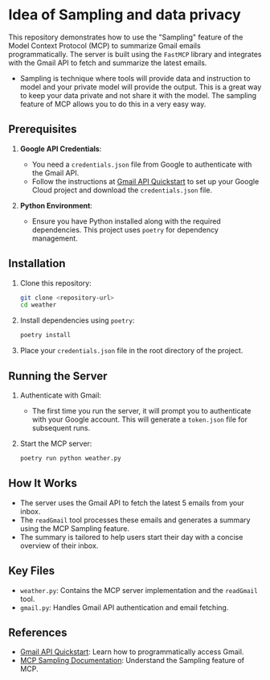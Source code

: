 # Idea of Sampling and data privacy

This repository demonstrates how to use the "Sampling" feature of the Model Context Protocol (MCP) to summarize Gmail emails programmatically. The server is built using the `FastMCP` library and integrates with the Gmail API to fetch and summarize the latest emails.

- Sampling is technique where tools will provide data and instruction to model and your private model will provide the output. This is a great way to keep your data private and not share it with the model. The sampling feature of MCP allows you to do this in a very easy way.

## Prerequisites

1. **Google API Credentials**:
   - You need a `credentials.json` file from Google to authenticate with the Gmail API.
   - Follow the instructions at [Gmail API Quickstart](https://developers.google.com/workspace/gmail/api/quickstart/python) to set up your Google Cloud project and download the `credentials.json` file.

2. **Python Environment**:
   - Ensure you have Python installed along with the required dependencies. This project uses `poetry` for dependency management.

## Installation

1. Clone this repository:
   ```bash
   git clone <repository-url>
   cd weather
   ```

2. Install dependencies using `poetry`:
   ```bash
   poetry install
   ```

3. Place your `credentials.json` file in the root directory of the project.

## Running the Server

1. Authenticate with Gmail:
   - The first time you run the server, it will prompt you to authenticate with your Google account. This will generate a `token.json` file for subsequent runs.

2. Start the MCP server:
   ```bash
   poetry run python weather.py
   ```

## How It Works

- The server uses the Gmail API to fetch the latest 5 emails from your inbox.
- The `readGmail` tool processes these emails and generates a summary using the MCP Sampling feature.
- The summary is tailored to help users start their day with a concise overview of their inbox.

## Key Files

- `weather.py`: Contains the MCP server implementation and the `readGmail` tool.
- `gmail.py`: Handles Gmail API authentication and email fetching.

## References

- [Gmail API Quickstart](https://developers.google.com/workspace/gmail/api/quickstart/python): Learn how to programmatically access Gmail.
- [MCP Sampling Documentation](https://modelcontextprotocol.io/docs/concepts/sampling): Understand the Sampling feature of MCP.